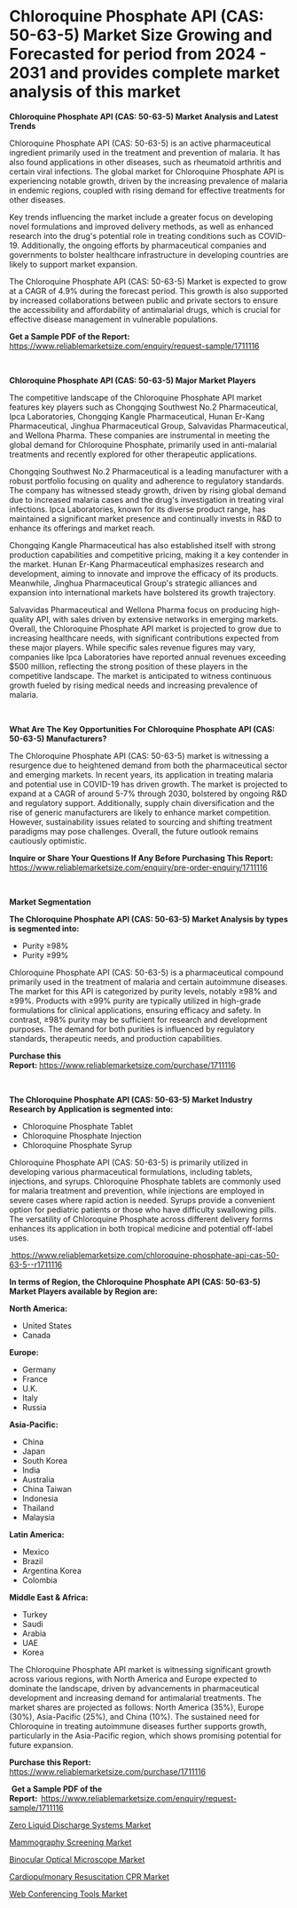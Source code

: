 <p><h1>Chloroquine Phosphate API (CAS: 50-63-5) Market Size Growing and Forecasted for period from 2024 - 2031 and provides complete market analysis of this market</h1></p><p><strong>Chloroquine Phosphate API (CAS: 50-63-5) Market Analysis and Latest Trends</strong></p>
<p><p>Chloroquine Phosphate API (CAS: 50-63-5) is an active pharmaceutical ingredient primarily used in the treatment and prevention of malaria. It has also found applications in other diseases, such as rheumatoid arthritis and certain viral infections. The global market for Chloroquine Phosphate API is experiencing notable growth, driven by the increasing prevalence of malaria in endemic regions, coupled with rising demand for effective treatments for other diseases. </p><p>Key trends influencing the market include a greater focus on developing novel formulations and improved delivery methods, as well as enhanced research into the drug's potential role in treating conditions such as COVID-19. Additionally, the ongoing efforts by pharmaceutical companies and governments to bolster healthcare infrastructure in developing countries are likely to support market expansion.</p><p>The Chloroquine Phosphate API (CAS: 50-63-5) Market is expected to grow at a CAGR of 4.9% during the forecast period. This growth is also supported by increased collaborations between public and private sectors to ensure the accessibility and affordability of antimalarial drugs, which is crucial for effective disease management in vulnerable populations.</p></p>
<p><strong>Get a Sample PDF of the Report:&nbsp;</strong> <a href="https://www.reliablemarketsize.com/enquiry/request-sample/1711116?utm_campaign=1591&utm_medium=2&utm_source=Github&utm_content=ia&utm_term=22102024&utm_id=chloroquine-phosphate-api-cas-50-63-5">https://www.reliablemarketsize.com/enquiry/request-sample/1711116</a></p>
<p>&nbsp;</p>
<p><strong>Chloroquine Phosphate API (CAS: 50-63-5) Major Market Players</strong></p>
<p><p>The competitive landscape of the Chloroquine Phosphate API market features key players such as Chongqing Southwest No.2 Pharmaceutical, Ipca Laboratories, Chongqing Kangle Pharmaceutical, Hunan Er-Kang Pharmaceutical, Jinghua Pharmaceutical Group, Salvavidas Pharmaceutical, and Wellona Pharma. These companies are instrumental in meeting the global demand for Chloroquine Phosphate, primarily used in anti-malarial treatments and recently explored for other therapeutic applications.</p><p>Chongqing Southwest No.2 Pharmaceutical is a leading manufacturer with a robust portfolio focusing on quality and adherence to regulatory standards. The company has witnessed steady growth, driven by rising global demand due to increased malaria cases and the drug's investigation in treating viral infections. Ipca Laboratories, known for its diverse product range, has maintained a significant market presence and continually invests in R&D to enhance its offerings and market reach.</p><p>Chongqing Kangle Pharmaceutical has also established itself with strong production capabilities and competitive pricing, making it a key contender in the market. Hunan Er-Kang Pharmaceutical emphasizes research and development, aiming to innovate and improve the efficacy of its products. Meanwhile, Jinghua Pharmaceutical Group's strategic alliances and expansion into international markets have bolstered its growth trajectory.</p><p>Salvavidas Pharmaceutical and Wellona Pharma focus on producing high-quality API, with sales driven by extensive networks in emerging markets. Overall, the Chloroquine Phosphate API market is projected to grow due to increasing healthcare needs, with significant contributions expected from these major players. While specific sales revenue figures may vary, companies like Ipca Laboratories have reported annual revenues exceeding $500 million, reflecting the strong position of these players in the competitive landscape. The market is anticipated to witness continuous growth fueled by rising medical needs and increasing prevalence of malaria.</p></p>
<p>&nbsp;</p>
<p><strong>What Are The Key Opportunities For Chloroquine Phosphate API (CAS: 50-63-5) Manufacturers?</strong></p>
<p><p>The Chloroquine Phosphate API (CAS: 50-63-5) market is witnessing a resurgence due to heightened demand from both the pharmaceutical sector and emerging markets. In recent years, its application in treating malaria and potential use in COVID-19 has driven growth. The market is projected to expand at a CAGR of around 5-7% through 2030, bolstered by ongoing R&D and regulatory support. Additionally, supply chain diversification and the rise of generic manufacturers are likely to enhance market competition. However, sustainability issues related to sourcing and shifting treatment paradigms may pose challenges. Overall, the future outlook remains cautiously optimistic.</p></p>
<p><strong>Inquire or Share Your Questions If Any Before Purchasing This Report:</strong> <a href="https://www.reliablemarketsize.com/enquiry/pre-order-enquiry/1711116?utm_campaign=1591&utm_medium=2&utm_source=Github&utm_content=ia&utm_term=22102024&utm_id=chloroquine-phosphate-api-cas-50-63-5">https://www.reliablemarketsize.com/enquiry/pre-order-enquiry/1711116</a></p>
<p>&nbsp;</p>
<p><strong>Market Segmentation</strong></p>
<p><strong>The Chloroquine Phosphate API (CAS: 50-63-5) Market Analysis by types is segmented into:</strong></p>
<p><ul><li>Purity ≥98%</li><li>Purity ≥99%</li></ul></p>
<p><p>Chloroquine Phosphate API (CAS: 50-63-5) is a pharmaceutical compound primarily used in the treatment of malaria and certain autoimmune diseases. The market for this API is categorized by purity levels, notably ≥98% and ≥99%. Products with ≥99% purity are typically utilized in high-grade formulations for clinical applications, ensuring efficacy and safety. In contrast, ≥98% purity may be sufficient for research and development purposes. The demand for both purities is influenced by regulatory standards, therapeutic needs, and production capabilities.</p></p>
<p><strong>Purchase this Report:&nbsp;</strong><a href="https://www.reliablemarketsize.com/purchase/1711116?utm_campaign=1591&utm_medium=2&utm_source=Github&utm_content=ia&utm_term=22102024&utm_id=chloroquine-phosphate-api-cas-50-63-5">https://www.reliablemarketsize.com/purchase/1711116</a></p>
<p>&nbsp;</p>
<p><strong>The Chloroquine Phosphate API (CAS: 50-63-5) Market Industry Research by Application is segmented into:</strong></p>
<p><ul><li>Chloroquine Phosphate Tablet</li><li>Chloroquine Phosphate Injection</li><li>Chloroquine Phosphate Syrup</li></ul></p>
<p><p>Chloroquine Phosphate API (CAS: 50-63-5) is primarily utilized in developing various pharmaceutical formulations, including tablets, injections, and syrups. Chloroquine Phosphate tablets are commonly used for malaria treatment and prevention, while injections are employed in severe cases where rapid action is needed. Syrups provide a convenient option for pediatric patients or those who have difficulty swallowing pills. The versatility of Chloroquine Phosphate across different delivery forms enhances its application in both tropical medicine and potential off-label uses.</p></p>
<p><a href="https://www.reliablemarketsize.com/chloroquine-phosphate-api-cas-50-63-5--r1711116?utm_campaign=1591&utm_medium=2&utm_source=Github&utm_content=ia&utm_term=22102024&utm_id=chloroquine-phosphate-api-cas-50-63-5">&nbsp;https://www.reliablemarketsize.com/chloroquine-phosphate-api-cas-50-63-5--r1711116</a></p>
<p><strong>In terms of Region, the Chloroquine Phosphate API (CAS: 50-63-5) Market Players available by Region are:</strong></p>
<p>
    <p> <strong> North America: </strong>
        <ul>
            <li>United States</li>
            <li>Canada</li>
        </ul>
        </p> 
    <p> <strong> Europe: </strong>
        <ul>
            <li>Germany</li>
            <li>France</li>
            <li>U.K.</li>
            <li>Italy</li>
            <li>Russia</li>
        </ul>
        </p> 
    <p> <strong> Asia-Pacific: </strong>
        <ul>
            <li>China</li>
            <li>Japan</li>
            <li>South Korea</li>
            <li>India</li>
            <li>Australia</li>
            <li>China Taiwan</li>
            <li>Indonesia</li>
            <li>Thailand</li>
            <li>Malaysia</li>
        </ul>
        </p> 
    <p> <strong> Latin America: </strong>
        <ul>
            <li>Mexico</li>
            <li>Brazil</li>
            <li>Argentina Korea</li>
            <li>Colombia</li>
        </ul>
        </p> 
    <p> <strong> Middle East & Africa: </strong>
        <ul>
            <li>Turkey</li>
            <li>Saudi</li>
            <li>Arabia</li>
            <li>UAE</li>
            <li>Korea</li>
        </ul>
    </p>
    </p>
<p><p>The Chloroquine Phosphate API market is witnessing significant growth across various regions, with North America and Europe expected to dominate the landscape, driven by advancements in pharmaceutical development and increasing demand for antimalarial treatments. The market shares are projected as follows: North America (35%), Europe (30%), Asia-Pacific (25%), and China (10%). The sustained need for Chloroquine in treating autoimmune diseases further supports growth, particularly in the Asia-Pacific region, which shows promising potential for future expansion.</p></p>
<p><strong>Purchase this Report: </strong><a href="https://www.reliablemarketsize.com/purchase/1711116?utm_campaign=1591&utm_medium=2&utm_source=Github&utm_content=ia&utm_term=22102024&utm_id=chloroquine-phosphate-api-cas-50-63-5">https://www.reliablemarketsize.com/purchase/1711116</a></p>
<p>&nbsp;<strong>Get a Sample PDF of the Report:&nbsp;&nbsp;</strong><a href="https://www.reliablemarketsize.com/enquiry/request-sample/1711116?utm_campaign=1591&utm_medium=2&utm_source=Github&utm_content=ia&utm_term=22102024&utm_id=chloroquine-phosphate-api-cas-50-63-5">https://www.reliablemarketsize.com/enquiry/request-sample/1711116</a></p>
<p><strong></strong></p>
<p><p><a href="https://www.linkedin.com/pulse/zero-liquid-discharge-systems-market-global-trends-forecast-vteef?utm_campaign=1591&utm_medium=2&utm_source=Github&utm_content=ia&utm_term=22102024&utm_id=chloroquine-phosphate-api-cas-50-63-5">Zero Liquid Discharge Systems Market</a></p><p><a href="https://www.linkedin.com/pulse/mammography-screening-market-analysis-product-segmentation-pobte?utm_campaign=1591&utm_medium=2&utm_source=Github&utm_content=ia&utm_term=22102024&utm_id=chloroquine-phosphate-api-cas-50-63-5">Mammography Screening Market</a></p><p><a href="https://www.linkedin.com/pulse/binocular-optical-microscope-market-share-analysis--4qukc?utm_campaign=1591&utm_medium=2&utm_source=Github&utm_content=ia&utm_term=22102024&utm_id=chloroquine-phosphate-api-cas-50-63-5">Binocular Optical Microscope Market</a></p><p><a href="https://www.linkedin.com/pulse/cardiopulmonary-resuscitation-cpr-market-size-share-growth-tinyc?utm_campaign=1591&utm_medium=2&utm_source=Github&utm_content=ia&utm_term=22102024&utm_id=chloroquine-phosphate-api-cas-50-63-5">Cardiopulmonary Resuscitation CPR Market</a></p><p><a href="https://www.linkedin.com/pulse/web-conferencing-tools-sector-surge-148-growth-roadmap-2031-s4enc?utm_campaign=1591&utm_medium=2&utm_source=Github&utm_content=ia&utm_term=22102024&utm_id=chloroquine-phosphate-api-cas-50-63-5">Web Conferencing Tools Market</a></p></p>